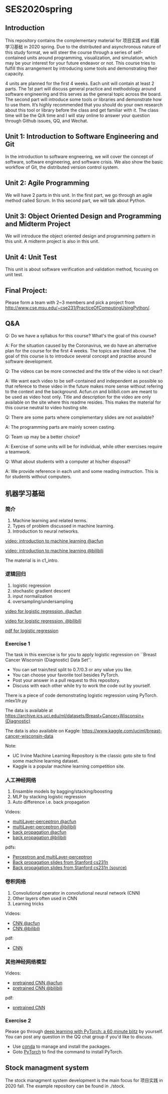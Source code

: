 # SES2020spring

## Introduction

This repository contains the complementary material for 项目实践 and 机器学习基础 in 2020 spring.
Due to the distributed and
asynchronous
nature of this study format, we will steer the course through a series of self-contained units around programming, visualization, and simulation, which may be your interest for your future endeavor or not. This course tries to fulfill this arrangement by introducing some tools and demonstrating their capacity. 

4 units are planned for the first 4 weeks. Each unit will contain at least 2 parts. The 1st part will discuss general practice and methodology around software engineering and this serves as the general topic across the board. The second part will introduce some tools or libraries and demonstrate how to use them. It’s highly recommended that you should do your own research about this tool or library before the class and get familiar with it. The class time will be the Q/A time and I will stay online to answer your question through Github issues, QQ, and Wechat.

## Unit 1: Introduction to Software Engineering and Git

In the introduction to software engneering, we will cover the concept of software, software engineering, and software crisis. We also show the basic workflow of Git, the distributed version control system.

## Unit 2: Agile Programming

We will have 2 parts in this unit. In the first part, we go through an agile method called Scrum. In this second part, we will talk about Python.

## Unit 3: Object Oriented Design and Programming and Midterm Project

We will introduce the object oriented design and programming pattern in this unit. A midterm project is also in this unit.

## Unit 4: Unit Test

This unit is about software verification and validation method, focusing on unit test.

## Final Project:

Please form a team with 2~3 members and pick a project from http://www.cse.msu.edu/~cse231/PracticeOfComputingUsingPython/.

## Q&A

Q: Do we have a syllabus for this course? What's the goal of this course?

A: For the situation caused by the Coronavirus, we do have an alternative plan for the course for the first 4 weeks. The topics are listed above. The goal of this course is to introduce several concept and practise around software development.

Q: The videos can be more connected and the title of the video is not clear?

A: We want each video to be self-contained and independent as possible so that referece to these video in the future makes more sense without refering to the context and the background. Acfun.cn and bilibili.com are meant to be used as video host only. Title and description for the video are only available on the site where this readme resides. This makes the material for this course neutral to video hosting site.

Q: There are some parts where complementary slides are not available?

A: The programming parts are mainly screen casting.

Q: Team up may be a better choice?

A: Exercise of some units will be for individual, while other exercises require a teamwork.

Q: What about students with a computer at his/her disposal?

A: We provide reference in each unit and some reading instruction. This is for students without computers.

## 机器学习基础

### 简介

1. Machine learning and related terms.
2. Types of problem discussed in machine learning.
3. Introduction to neural networks.

[video: introduction to machine learning @acfun](https://www.acfun.cn/v/ac15348189)

[video: introduction to machine learning @bilibili](https://www.bilibili.com/video/BV1Wz4y1R7dh/)

The material is in c1_intro.

### 逻辑回归

1. logistic regression
2. stochastic gradient descent
3. input normalization
4. oversampling/undersampling

[video for logistic regression, @acfun](https://www.acfun.cn/v/ac15394923)

[video for logistic regression, @bilibili](https://www.bilibili.com/video/BV1Ta4y1i7E4/)

[pdf for logistic regression](https://github.com/pipehappy1/SES2020spring/blob/master/C2_logistic_regression.pdf)

### Exercise 1

The task in this exercise is for you to apply logistic regression on ``Breast Cancer Wisconsin (Diagnostic) Data Set''.

* You can set train/test split to 0.7/0.3 or any value you like.
* You can choose your favorite tool besides PyTorch.
* Post your answer in a pull request to this repository.
* Discuss with each other while try to work the code out by yourself.

There is a piece of code demonstrating logistic regression using PyTorch.  mlex1/lr.py

The data is available at https://archive.ics.uci.edu/ml/datasets/Breast+Cancer+Wisconsin+(Diagnostic)

The data is also available on Kaggle: https://www.kaggle.com/uciml/breast-cancer-wisconsin-data

Note:

* UC Irvine Machine Learning Repository is the classic goto site to find some machine learning dataset.
* Kaggle is a popular machine learning competition site.

### 人工神经网络

1. Ensamble models by bagging/stacking/boosting
2. MLP by stacking logistic regression
3. Auto difference i.e. back propagation

Videos:

* [multiLayer-perceptron @acfun](https://www.acfun.cn/v/ac15453604)
* [multiLayer-perceptron @bilibili](https://www.bilibili.com/video/BV125411s7sH/)
* [back propagation @acfun](https://www.acfun.cn/v/ac15453964)
* [back propagation @bilibili](https://www.bilibili.com/video/BV1Ai4y147Aj/)

pdfs:

* [Perceptron and multiLayer-perceptron](https://github.com/pipehappy1/SES2020spring/blob/master/c3_mlp/c3_mlp.pdf)
* [Back propagation slides from Stanford cs231n](https://github.com/pipehappy1/SES2020spring/blob/master/c3_mlp/lecture_4.pdf)
* [Back propagation slides from Stanford cs231n (source)](http://cs231n.stanford.edu/slides/2020/lecture_4.pdf)

### 卷积网络

1. Convolutional operator in convolutional neural network (CNN)
2. Other layers often used in CNN
3. Learning tricks

Videos:

* [CNN @acfun](https://www.acfun.cn/v/ac15496062)
* [CNN @bilibili](https://www.bilibili.com/video/BV16K411W7ma)

pdf:

* [CNN](http://cs231n.stanford.edu/slides/2020/lecture_5.pdf)

### 其他神经网络模型

Videos:

* [pretrained CNN @acfun](https://www.acfun.cn/v/ac15537219)
* [pretrained CNN @bilibili](https://www.bilibili.com/video/BV1of4y117sk)

pdf:

* [pretrained CNN](http://cs231n.stanford.edu/slides/2020/lecture_9.pdf)

### Exercise 2

Please go through [deep learning with PyTorch: a 60 minute blitz](https://pytorch.org/tutorials/beginner/deep_learning_60min_blitz.html)
by yourself. You can post any question in the QQ chat group if you'd like to discuss.

* Use [conda](https://docs.conda.io/en/latest/miniconda.html) to manage and install the packages.
* Goto [PyTorch](https://pytorch.org/) to find the command to install PyTorch.

## Stock managment system

The stock managment system development is the main focus for 项目实践 in 2020 fall.
The example repository can be found in ./stock.
